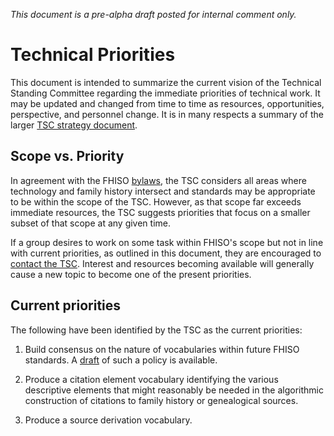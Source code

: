 *This document is a pre-alpha draft posted for internal comment only.*

# Technical Priorities

This document is intended to summarize the current vision of the Technical Standing Committee regarding the immediate priorities of technical work.
It may be updated and changed from time to time as resources, opportunities, perspective, and personnel change.
It is in many respects a summary of the larger [TSC strategy document](/strategy.md).

## Scope vs. Priority

In agreement with the FHISO [bylaws](//fhiso.org/by-laws), the TSC considers all areas where technology and family history intersect and standards may be appropriate to be within the scope of the TSC.
However, as that scope far exceeds immediate resources, the TSC suggests priorities that focus on a smaller subset of that scope at any given time.

If a group desires to work on some task within FHISO's scope but not in line with current priorities, as outlined in this document, they are encouraged to [contact the TSC](mailto:tsc@fhiso.org).
Interest and resources becoming available will generally cause a new topic to become one of the present priorities.

## Current priorities

The following have been identified by the TSC as the current priorities:

1. Build consensus on the nature of vocabularies within future FHISO
standards.  A [draft](/policies/vocabulary) of such a policy is
available.

2. Produce a citation element vocabulary identifying the various
descriptive elements that might reasonably be needed in the algorithmic
construction of citations to family history or genealogical sources.

3. Produce a source derivation vocabulary.

